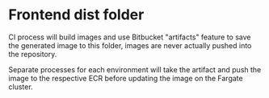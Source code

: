 # Frontend dist folder

CI process will build images and use Bitbucket "artifacts" feature to save the generated image to
this folder, images are never actually pushed into the repository.

Separate processes for each environment will take the artifact and push the image to the respective
ECR before updating the image on the Fargate cluster.
